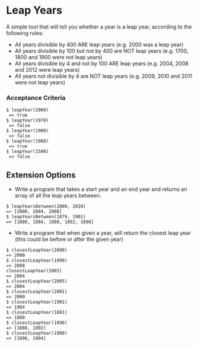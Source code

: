 # Leap Years

A simple tool that will tell you whether a year is a leap year, according to the following rules:

- All years divisible by 400 ARE leap years (e.g. 2000 was a leap year)
- All years divisible by 100 but not by 400 are NOT leap years (e.g. 1700, 1800 and 1900 were not leap years)
- All years divisible by 4 and not by 100 ARE leap years (e.g. 2004, 2008 and 2012 were leap years)
- All years not divisible by 4 are NOT leap years (e.g. 2009, 2010 and 2011 were not leap years)

### Acceptance Criteria

```
$ leapYear(2000)
 => true
$ leapYear(1970)
 => false
$ leapYear(1900)
 => false
$ leapYear(1988)
 => true
$ leapYear(1500)
 => false
```

## Extension Options

- Write a program that takes a start year and an end year and returns an array of all the leap years between.

```
$ leapYearsBetween(2000, 2010)
=> [2000, 2004, 2008]
$ leapYearsBetween(1879, 1901)
=> [1880, 1884, 1888, 1892, 1896]
```

- Write a program that when given a year, will return the closest leap year (this could be before or after the given year)

```
$ closestLeapYear(2000)
=> 2000
$ closestLeapYear(1999)
=> 2000
closestLeapYear(2003)
=> 2004
$ closestLeapYear(2005)
=> 2004
$ closestLeapYear(2001)
=> 2000
$ closestLeapYear(1901)
=> 1904
$ closestLeapYear(1881)
=> 1880
$ closestLeapYear(1890)
=> [1888, 1892]
$ closestLeapYear(1900)
=> [1896, 1904]
```
